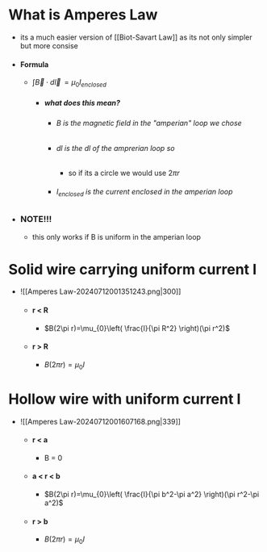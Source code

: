 # What is Amperes Law
- its a much easier version of [[Biot-Savart Law]] as its not only simpler but more consise 
- #### Formula
	- $\int \vec{B}\cdot d\vec{l} \,=\mu_{0}I_{enclosed}$
		- ##### what does this mean? 
			- ###### B is the magnetic field in the "amperian" loop we chose 
			- ###### dl is the dl of the amprerian loop so
				- so if its a circle we would use $2\pi r$ 
			- ###### $I_{enclosed}$ is the current enclosed in the amperian loop 
- ### NOTE!!! 
	- this only works if B is uniform in the amperian loop

# Solid wire carrying uniform current I
- ![[Amperes Law-20240712001351243.png|300]]
	- #### r < R
		- $B(2\pi r)=\mu_{0}\left( \frac{I}{\pi R^2} \right)(\pi r^2)$
	- #### r > R
		- $B(2\pi r)=\mu_{0}I$

# Hollow wire with uniform current I
- ![[Amperes Law-20240712001607168.png|339]]
	- #### r < a
		- B = 0
	- #### a < r < b
		- $B(2\pi r)=\mu_{0}\left( \frac{I}{\pi b^2-\pi a^2} \right)(\pi r^2-\pi a^2)$
	- #### r > b
		- $B(2\pi r)=\mu_{0}I$